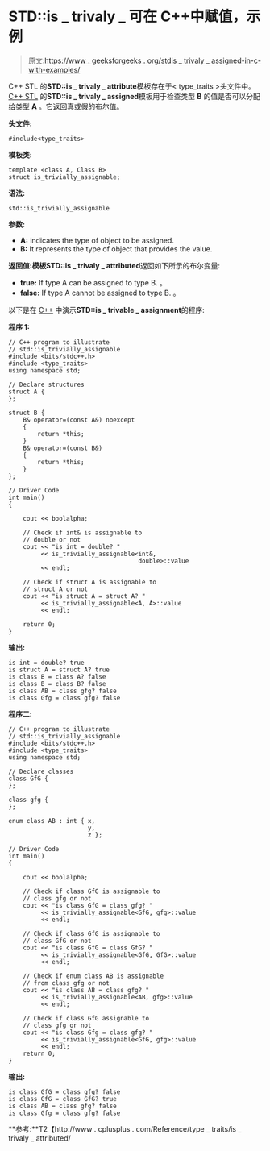 # STD::is _ trivaly _ 可在 C++中赋值，示例

> 原文:[https://www . geeksforgeeks . org/stdis _ trivaly _ assigned-in-c-with-examples/](https://www.geeksforgeeks.org/stdis_trivially_assignable-in-c-with-examples/)

C++ STL 的**STD::is _ trivaly _ attribute**模板存在于< type_traits >头文件中。 [C++ STL](https://www.geeksforgeeks.org/the-c-standard-template-library-stl/) 的**STD::is _ trivaly _ assigned**模板用于检查类型 **B** 的值是否可以分配给类型 **A** 。它返回真或假的布尔值。

**头文件:**

```
#include<type_traits>

```

**模板类:**

```
template <class A, Class B>
struct is_trivially_assignable;

```

**语法:**

```
std::is_trivially_assignable 
```

**参数:**

*   **A:** indicates the type of object to be assigned.
*   **B:** It represents the type of object that provides the value.

**返回值:**模板**STD::is _ trivaly _ attributed**返回如下所示的布尔变量:

*   **true:** If type A can be assigned to type B. 。
*   **false:** If type A cannot be assigned to type B. 。

以下是在 [C++](https://www.geeksforgeeks.org/c-plus-plus/) 中演示**STD::is _ trivable _ assignment**的程序:

**程序 1:**

```
// C++ program to illustrate
// std::is_trivially_assignable
#include <bits/stdc++.h>
#include <type_traits>
using namespace std;

// Declare structures
struct A {
};

struct B {
    B& operator=(const A&) noexcept
    {
        return *this;
    }
    B& operator=(const B&)
    {
        return *this;
    }
};

// Driver Code
int main()
{

    cout << boolalpha;

    // Check if int& is assignable to
    // double or not
    cout << "is int = double? "
         << is_trivially_assignable<int&,
                                    double>::value
         << endl;

    // Check if struct A is assignable to
    // struct A or not
    cout << "is struct A = struct A? "
         << is_trivially_assignable<A, A>::value
         << endl;

    return 0;
}
```

**输出:**

```
is int = double? true
is struct A = struct A? true
is class B = class A? false
is class B = class B? false
is class AB = class gfg? false
is class Gfg = class gfg? false

```

**程序二:**

```
// C++ program to illustrate
// std::is_trivially_assignable
#include <bits/stdc++.h>
#include <type_traits>
using namespace std;

// Declare classes
class GfG {
};

class gfg {
};

enum class AB : int { x,
                      y,
                      z };

// Driver Code
int main()
{

    cout << boolalpha;

    // Check if class GfG is assignable to
    // class gfg or not
    cout << "is class GfG = class gfg? "
         << is_trivially_assignable<GfG, gfg>::value
         << endl;

    // Check if class GfG is assignable to
    // class GfG or not
    cout << "is class GfG = class GfG? "
         << is_trivially_assignable<GfG, GfG>::value
         << endl;

    // Check if enum class AB is assignable
    // from class gfg or not
    cout << "is class AB = class gfg? "
         << is_trivially_assignable<AB, gfg>::value
         << endl;

    // Check if class GfG assignable to
    // class gfg or not
    cout << "is class Gfg = class gfg? "
         << is_trivially_assignable<GfG, gfg>::value
         << endl;
    return 0;
}
```

**输出:**

```
is class GfG = class gfg? false
is class GfG = class GfG? true
is class AB = class gfg? false
is class Gfg = class gfg? false

```

**参考:**T2【http://www . cplusplus . com/Reference/type _ traits/is _ trivaly _ attributed/